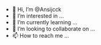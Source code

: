 - 👋 Hi, I’m @Ansijcck
- 👀 I’m interested in ...
- 🌱 I’m currently learning ...
- 💞️ I’m looking to collaborate on ...
- 📫 How to reach me ...

<!---
Ansijcck/Ansijcck is a ✨ special ✨ repository because its `README.md` (this file) appears on your GitHub profile.
You can click the Preview link to take a look at your changes.
--->
